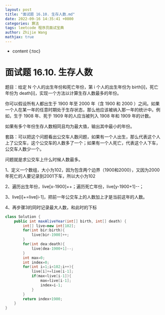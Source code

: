 ```yaml
---
layout: post
title: "面试题 16.10. 生存人数.md"
date: 2022-09-16 14:35:41 +0800
categories: 算法
tags: leetcode 程序员面试宝典
author: Zhijie Wang
mathjax: true
---
```



* content
{:toc}














# 面试题 16.10. 生存人数

题目：给定 N 个人的出生年份和死亡年份，第 i 个人的出生年份为 birth[i]，死亡年份为 death[i]，实现一个方法以计算生存人数最多的年份。

你可以假设所有人都出生于 1900 年至 2000 年（含 1900 和 2000 ）之间。如果一个人在某一年的任意时期处于生存状态，那么他应该被纳入那一年的统计中。例如，生于 1908 年、死于 1909 年的人应当被列入 1908 年和 1909 年的计数。

如果有多个年份生存人数相同且均为最大值，输出其中最小的年份。

套路：可以把这个问题看出公交车人数问题，如果有一个人出生，那么代表这个人上了公交车，这个公交车的人数多了一个；如果有一个人死亡，代表这个人下车，公交车人数少一个。

问题就是求公交车上什么时候人数最多。

1、定义一个数组，大小为102，因为包含两个边界（1900和2000），又因为2000年死亡的人要记录到2001下车，所以大小为102

2、遍历出生年份，live[x-1900]++；遍历死亡年份，live[y-1900+1]--；

3、live[i]+=live[i-1]，把前一年公交车上的人数加上才是当前这年的人数。

4、再步骤3的同时记录最大人数，和此时的下标

```java
class Solution {
    public int maxAliveYear(int[] birth, int[] death) {
        int[] live=new int[102];
        for(int bir:birth){
            live[bir-1900]++;
        }
        for(int dea:death){
            live[dea-1900+1]--;
        }
        int max=0;
        int index=0;
        for(int i=1;i<102;i++){
            live[i]+=live[i-1];
            if(max<live[i-1]){
                max=live[i-1];
                index=i-1;
            }
        }
        return index+1900;
    }
}
```
